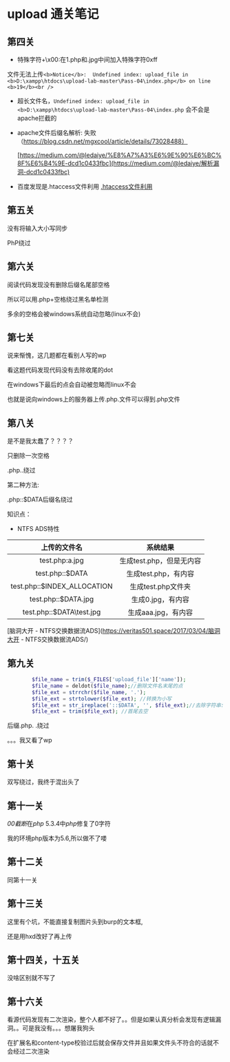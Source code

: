 # upload 通关笔记

## 第四关

- 特殊字符+\x00:在1.php和.jpg中间加入特殊字符0xff

文件无法上传`<b>Notice</b>:  Undefined index: upload_file in <b>D:\xampp\htdocs\upload-lab-master\Pass-04\index.php</b> on line <b>19</b><br />`

- 超长文件名，`Undefined index: upload_file in <b>D:\xampp\htdocs\upload-lab-master\Pass-04\index.php`
  会不会是apache拦截的

- apache文件后缀名解析:
  失败（https://blog.csdn.net/mgxcool/article/details/73028488）

  [https://medium.com/@ledaiye/%E8%A7%A3%E6%9E%90%E6%BC%8F%E6%B4%9E-dcd1c0433fbc](https://medium.com/@ledaiye/解析漏洞-dcd1c0433fbc)

- 百度发现是.htaccess文件利用
  [.htaccess文件利用](https://skysec.top/2017/09/06/有趣的-htaccess/)

## 第五关

没有将输入大小写同步

PhP绕过

## 第六关

阅读代码发现没有删除后缀名尾部空格

所以可以用.php+空格绕过黑名单检测

多余的空格会被windows系统自动忽略(linux不会)

## 第七关

说来惭愧，这几题都在看别人写的wp

看这题代码发现代码没有去除收尾的dot

在windows下最后的点会自动被忽略而linux不会

也就是说向windows上的服务器上传.php.文件可以得到.php文件

## 第八关

是不是我太蠢了？？？？

只删除一次空格

.php..绕过

第二种方法:

.php::$DATA后缀名绕过

知识点：

- NTFS ADS特性

|        上传的文件名         |         系统结果         |
| :-------------------------: | :----------------------: |
|       test.php:a.jpg        | 生成test.php，但是无内容 |
|       test.php::$DATA       |   生成test.php，有内容   |
| test.php::$INDEX_ALLOCATION |    生成test.php文件夹    |
|     test.php::$DATA.jpg     |    生成0.jpg，有内容     |
|  test.php::$DATA\test.jpg   |   生成aaa.jpg，有内容    |

[脑洞大开 - NTFS交换数据流ADS](https://veritas501.space/2017/03/04/脑洞大开 - NTFS交换数据流ADS/)

## 第九关

```PHP
        $file_name = trim($_FILES['upload_file']['name']);
        $file_name = deldot($file_name);//删除文件名末尾的点
        $file_ext = strrchr($file_name, '.');
        $file_ext = strtolower($file_ext); //转换为小写
        $file_ext = str_ireplace('::$DATA', '', $file_ext);//去除字符串::$DATA
        $file_ext = trim($file_ext); //首尾去空
```

后缀.php. .绕过

。。。我又看了wp

## 第十关

双写绕过，我终于混出头了

## 第十一关

*00截断*在*php* 5.3.4中*php*修复了0字符

我的环境php版本为5.6,所以做不了喽

## 第十二关

同第十一关

## 第十三关

这里有个坑，不能直接复制图片头到burp的文本框,

还是用hxd改好了再上传

## 第十四关，十五关

没啥区别就不写了



## 第十六关

看源代码发现有二次渲染，整个人都不好了。。但是如果认真分析会发现有逻辑漏洞。。可是我没有。。。想屠我狗头

在扩展名和content-type校验过后就会保存文件并且如果文件头不符合的话就不会经过二次渲染

